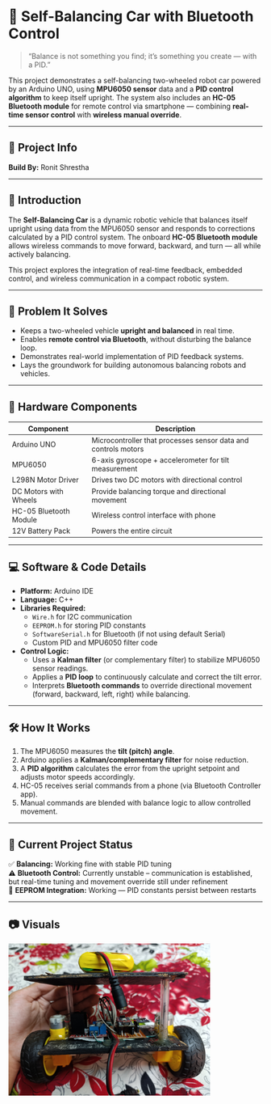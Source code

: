 # 🤖 Self-Balancing Car with Bluetooth Control

> “Balance is not something you find; it’s something you create — with a PID.”

This project demonstrates a self-balancing two-wheeled robot car powered by an Arduino UNO, using **MPU6050 sensor** data and a **PID control algorithm** to keep itself upright. The system also includes an **HC-05 Bluetooth module** for remote control via smartphone — combining **real-time sensor control** with **wireless manual override**.

---

## 📌 Project Info

**Build By:** Ronit Shrestha  

---

## 🧠 Introduction

The **Self-Balancing Car** is a dynamic robotic vehicle that balances itself upright using data from the MPU6050 sensor and responds to corrections calculated by a PID control system. The onboard **HC-05 Bluetooth module** allows wireless commands to move forward, backward, and turn — all while actively balancing.

This project explores the integration of real-time feedback, embedded control, and wireless communication in a compact robotic system.

---

## 🧩 Problem It Solves

- Keeps a two-wheeled vehicle **upright and balanced** in real time.
- Enables **remote control via Bluetooth**, without disturbing the balance loop.
- Demonstrates real-world implementation of PID feedback systems.
- Lays the groundwork for building autonomous balancing robots and vehicles.

---

## 🧰 Hardware Components

| Component              | Description                                         |
|------------------------|-----------------------------------------------------|
| Arduino UNO            | Microcontroller that processes sensor data and controls motors |
| MPU6050                | 6-axis gyroscope + accelerometer for tilt measurement |
| L298N Motor Driver     | Drives two DC motors with directional control      |
| DC Motors with Wheels  | Provide balancing torque and directional movement   |
| HC-05 Bluetooth Module | Wireless control interface with phone               |
| 12V Battery Pack       | Powers the entire circuit                           |

---

## 💻 Software & Code Details

- **Platform:** Arduino IDE
- **Language:** C++
- **Libraries Required:**
  - `Wire.h` for I2C communication
  - `EEPROM.h` for storing PID constants
  - `SoftwareSerial.h` for Bluetooth (if not using default Serial)
  - Custom PID and MPU6050 filter code
- **Control Logic:**
  - Uses a **Kalman filter** (or complementary filter) to stabilize MPU6050 sensor readings.
  - Applies a **PID loop** to continuously calculate and correct the tilt error.
  - Interprets **Bluetooth commands** to override directional movement (forward, backward, left, right) while balancing.

---

## 🛠️ How It Works

1. The MPU6050 measures the **tilt (pitch) angle**.
2. Arduino applies a **Kalman/complementary filter** for noise reduction.
3. A **PID algorithm** calculates the error from the upright setpoint and adjusts motor speeds accordingly.
4. HC-05 receives serial commands from a phone (via Bluetooth Controller app).
5. Manual commands are blended with balance logic to allow controlled movement.

---

## 🔧 Current Project Status

✅ **Balancing:** Working fine with stable PID tuning  
⚠️ **Bluetooth Control:** Currently unstable – communication is established, but real-time tuning and movement override still under refinement  
🔄 **EEPROM Integration:** Working — PID constants persist between restarts

---

## 📷 Visuals


<img src="car_photo.jpg" alt="Self-Balancing Car" width="400">
